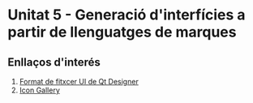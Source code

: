 
# Unitat 5 - Generació d'interfícies a partir de llenguatges de marques

## Enllaços d'interés

1. [Format de fitxcer UI de Qt Designer](https://doc.qt.io/qt-6/designer-ui-file-format.html)
2. [Icon Gallery](http://icongal.com)